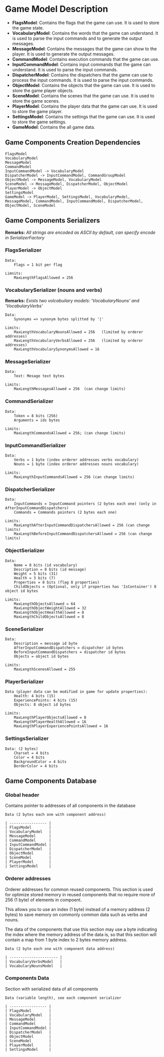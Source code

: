 # Game Model Description

- **FlagsModel**: Contains the flags that the game can use. It is used to store the game state.
- **VocabularyModel**: Contains the words that the game can understand. It is used to parse the input commands and to generate the output messages.
- **MessageModel**: Contains the messages that the game can show to the player. It is used to generate the output messages.
- **CommandModel**: Contains execution commands that the game can use.
- **InputCommandModel**: Contains input commands that the game can understand. It is used to parse the input commands.
- **DispatcherModel**: Contains the dispatchers that the game can use to process the input commands. It is used to parse the input commands.
- **ObjectModel**: Contains the objects that the game can use. It is used to store the game player objects.
- **SceneModel**: Contains the scenes that the game can use. It is used to store the game scenes.
- **PlayerModel**: Contains the player data that the game can use. It is used to store the game player.
- **SettingsModel**: Contains the settings that the game can use. It is used to store the game settings.
- **GameModel**: Contains the all game data.

## Game Components Creation Dependencies

    FlagsModel
    VocabularyModel
    MessageModel
    CommandModel
    InputCommandModel -> VocabularyModel
    DispatcherModel -> InputCommandModel, CommandGroupModel
    ObjectModel -> MessageModel, VocabularyModel
    SceneModel -> MessageModel, DispatcherModel, ObjectModel
    PlayerModel -> ObjectModel
    SettingsModel
    GameModel -> PlayerModel, SettingsModel, VocabularyModel, MessageModel, CommandModel, InputCommandModel, DispatcherModel, ObjectModel, SceneModel

## Game Components Serializers

**Remarks:** *All strings are encoded as ASCII by default, can specify encode in SerializerFactory*

### FlagsSerializer

    Data:
        Flags = 1 bit per flag
        
    Limnits: 
        MaxLengthFlagsAllowed = 256

### VocabularySerializer (nouns and verbs)

**Remarks:** *Exists two volcabuilary models: 'VocabularyNouns' and 'VocabularyVerbs'*

    Data:
        Synonyms => synonym bytes splitted by '|'

    Limits:
        MaxLengthVocabularyNounsAllowed = 256   (limited by orderer addresses)
        MaxLengthVocabularyVerbsAllowed = 256   (limited by orderer addresses)
        MaxLengthVocabularySynonymsAllowed = 16

### MessageSerializer

    Data:
        Text: Mesage text bytes

    Limits:
        MaxLengthMessagesAllowed = 256  (can change limits)

### CommandSerializer

    Data:
        Token = 8 bits (256)
        Arguments = ids bytes

    Limits:
        MaxLengthCommandsAllowed = 256; (can change limits)

### InputCommandSerializer

    Data:
        Verbs = 1 byte (index orderer addresses verbs vocabulary)
        Nouns = 1 byte (index orderer addresses nouns vocabulary)

    Limits:
        MaxLengthInputCommandsAllowed = 256 (can change limits)

### DispatcherSerializer

    Data:
        InputCommands = InputCommand pointers (2 bytes each one) (only in AfterInputCommandDispatchers)
        Commands = Commands pointers (2 bytes each one)

    Limits:
        MaxLengthAfterInputCommandDispatchersAllowed = 256 (can change limits)
        MaxLengthBeforeInputCommandDispatchersAllowed = 256 (can change limits)

### ObjectSerializer

    Data:
        Name = 8 bits (id vocabulary)
        Description = 8 bits (id message)
        Weight = 5 bits (31)
        Health = 3 bits (7)
        Properties = 8 bits (flag 8 properties)
        ChildObjects = (Optional, only if properties has 'IsContainer') 8 object id bytes

    Limits:
        MaxLengthObjectsAllowed = 64
        MaxLengthObjectWeightAllowed = 32
        MaxLengthObjectHealthAllowed = 8
        MaxLengthChildObjectsAllowed = 8

### SceneSerializer

    Data:
        Description = message id byte
        AfterInputCommandDispatchers = dispatcher id bytes
        BeforeInputCommandDispatchers = dispatcher id bytes
        Objects = object id bytes

    Limits:
        MaxLengthScenesAllowed = 255

### PlayerSerializer

    Data (player data can be modified in game for update properties):
        Health: 4 bits (15)
        ExperiencePoints: 4 bits (15)
        Objects: 8 object id bytes

    Limits:
        MaxLengthPlayerObjectsAllowed = 8
        MaxLengthPlayerHealthAllowed = 16
        MaxLengthPlayerExperiencePointsAllowed = 16

### SettingsSerializer

    Data: (2 bytes)
        Charset = 4 bits
        Color = 4 bits
        BackgroundColor = 4 bits
        BorderColor = 4 bits    

## Game Components Database

### Global header

Contains pointer to addresses of all components in the database

    Data (2 bytes each one with component address)

    | ----------------- |
    | FlagsModel        |
    | VocabularyModel   |    
    | MessageModel      |
    | CommandModel      |
    | InputCommandModel |    
    | DispatcherModel   |    
    | ObjectModel       |
    | SceneModel        |
    | PlayerModel       |
    | SettingsModel     |   

### Orderer addresses

Orderer addresses for common reused components. This section is used for optimize stored memory in reused components that no require more of 256 (1 byte) of elements in compoent.

This allows you to use an index (1 byte) instead of a memory address (2 bytes) to save memory on commonly common data such as verbs and nouns.

The data of the components that use this section may use a byte indicating the index where the memory address of the data is, so that this section will contain a map from 1 byte index to 2 bytes memory address.

    Data (2 byte each one with component data address)

    | ---------------------- |
    | VocabularyVerbsModel   |
    | VocabularyNounsModel   |

### Components Data

Section with serialized data of all components

    Data (variable length), see each component serializer

    | ----------------- | 
    | FlagsModel        | 
    | VocabularyModel   | 
    | MessageModel      | 
    | CommandModel      | 
    | InputCommandModel |    
    | DispatcherModel   |    
    | ObjectModel       |
    | SceneModel        |
    | PlayerModel       |
    | SettingsModel     |
